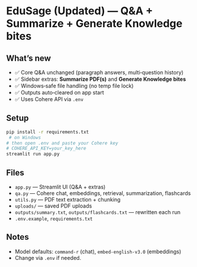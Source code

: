 # EduSage (Updated) — Q&A + Summarize + Generate Knowledge bites

## What’s new
- ✅ Core Q&A unchanged (paragraph answers, multi‑question history)
- ✅ Sidebar extras: **Summarize PDF(s)** and **Generate Knowledge bites**
- ✅ Windows‑safe file handling (no temp file lock)
- ✅ Outputs auto‑cleared on app start
- ✅ Uses Cohere API via `.env`

## Setup
```bash
pip install -r requirements.txt
 # on Windows
# then open .env and paste your Cohere key
# COHERE_API_KEY=your_key_here
streamlit run app.py
```

## Files
- `app.py` — Streamlit UI (Q&A + extras)
- `qa.py` — Cohere chat, embeddings, retrieval, summarization, flashcards
- `utils.py` — PDF text extraction + chunking
- `uploads/` — saved PDF uploads
- `outputs/summary.txt`, `outputs/flashcards.txt` — rewritten each run
- `.env.example`, `requirements.txt`

## Notes
- Model defaults: `command-r` (chat), `embed-english-v3.0` (embeddings)
- Change via `.env` if needed.
